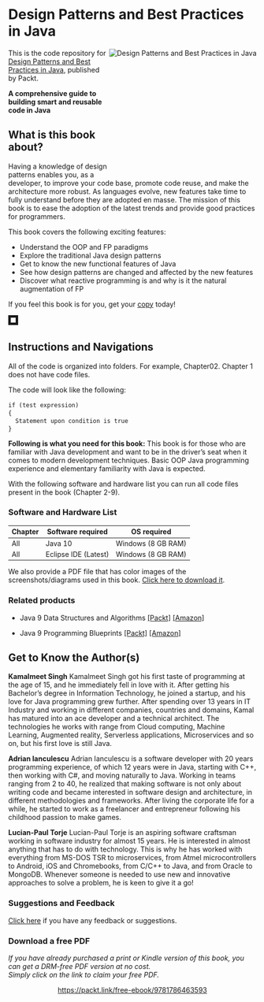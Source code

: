 


# Design Patterns and Best Practices in Java

<a href="https://www.packtpub.com/application-development/design-patterns-and-best-practices-java?utm_source=github&utm_medium=repository&utm_campaign=9781786463593"><img src="https://d1ldz4te4covpm.cloudfront.net/sites/default/files/imagecache/ppv4_main_book_cover/B05778_Newcover.png" alt="Design Patterns and Best Practices in Java" height="256px" align="right"></a>

This is the code repository for [Design Patterns and Best Practices in Java](https://www.packtpub.com/application-development/design-patterns-and-best-practices-java?utm_source=github&utm_medium=repository&utm_campaign=9781786463593), published by Packt.

**A comprehensive guide to building smart and reusable code in Java**

## What is this book about?
Having a knowledge of design patterns enables you, as a developer, to improve your code base, promote code reuse, and make the architecture more robust. As languages evolve, new features take time to fully understand before they are adopted en masse. The mission of this book is to ease the adoption of the latest trends and provide good practices for programmers.

This book covers the following exciting features:
* Understand the OOP and FP paradigms
* Explore the traditional Java design patterns
* Get to know the new functional features of Java
* See how design patterns are changed and affected by the new features
* Discover what reactive programming is and why is it the natural augmentation of FP

If you feel this book is for you, get your [copy](https://www.amazon.com/dp/1786463598) today!

<a href="https://www.packtpub.com/?utm_source=github&utm_medium=banner&utm_campaign=GitHubBanner"><img src="https://raw.githubusercontent.com/PacktPublishing/GitHub/master/GitHub.png" 
alt="https://www.packtpub.com/" border="5" /></a>


## Instructions and Navigations
All of the code is organized into folders. For example, Chapter02.
Chapter 1 does not have code files.

The code will look like the following:
```
if (test expression)
{
  Statement upon condition is true
}
```

**Following is what you need for this book:**
This book is for those who are familiar with Java development and want to be in the driver’s seat when it comes to modern development techniques. Basic OOP Java programming experience and elementary familiarity with Java is expected.

With the following software and hardware list you can run all code files present in the book (Chapter 2-9).

### Software and Hardware List

| Chapter  | Software required                   | OS required                        |
| -------- | ------------------------------------| -----------------------------------|
| All      | Java 10                             | Windows (8 GB RAM)                 |
| All      | Eclipse IDE (Latest)                | Windows (8 GB RAM)                 |


We also provide a PDF file that has color images of the screenshots/diagrams used in this book. [Click here to download it](https://www.packtpub.com/sites/default/files/downloads/DesignPatternsandBestPracticesinJava_ColorImages.pdf).

### Related products <Paste books from the Other books you may enjoy section>
* Java 9 Data Structures and Algorithms [[Packt]](https://www.packtpub.com/application-development/java-9-data-structures-and-algorithms?utm_source=github&utm_medium=repository&utm_campaign=9781785889349) [[Amazon]](https://www.amazon.com/dp/1785889346)

* Java 9 Programming Blueprints [[Packt]](https://www.packtpub.com/application-development/java-9-programming-blueprints?utm_source=github&utm_medium=repository&utm_campaign=9781786460196) [[Amazon]](https://www.amazon.com/dp/178646019X)

## Get to Know the Author(s)
**Kamalmeet Singh**
Kamalmeet Singh got his first taste of programming at the age of 15, and he immediately fell in love with it. After getting his Bachelor’s degree in Information Technology, he joined a startup, and his love for Java programming grew further. After spending over 13 years in IT Industry and working in different companies, countries and domains, Kamal has matured into an ace developer and a technical architect. The technologies he works with range from Cloud computing, Machine Learning, Augmented reality, Serverless applications, Microservices and so on, but his first love is still Java.

**Adrian Ianculescu**
Adrian Ianculescu is a software developer with 20 years programming experience, of which 12 years were in Java, starting with C++, then working with C#, and moving naturally to Java. Working in teams ranging from 2 to 40, he realized that making software is not only about writing code and became interested in software design and architecture, in different methodologies and frameworks. After living the corporate life for a while, he started to work as a freelancer and entrepreneur following his childhood passion to make games.

**Lucian-Paul Torje**
Lucian-Paul Torje is an aspiring software craftsman working in software industry for almost 15 years. He is interested in almost anything that has to do with technology. This is why he has worked with everything from MS-DOS TSR to microservices, from Atmel microcontrollers to Android, iOS and Chromebooks, from C/C++ to Java, and from Oracle to MongoDB. Whenever someone is needed to use new and innovative approaches to solve a problem, he is keen to give it a go!

### Suggestions and Feedback
[Click here](https://docs.google.com/forms/d/e/1FAIpQLSdy7dATC6QmEL81FIUuymZ0Wy9vH1jHkvpY57OiMeKGqib_Ow/viewform) if you have any feedback or suggestions.
### Download a free PDF

 <i>If you have already purchased a print or Kindle version of this book, you can get a DRM-free PDF version at no cost.<br>Simply click on the link to claim your free PDF.</i>
<p align="center"> <a href="https://packt.link/free-ebook/9781786463593">https://packt.link/free-ebook/9781786463593 </a> </p>